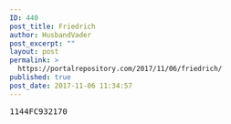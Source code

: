 ```yaml
---
ID: 440
post_title: Friedrich
author: HusbandVader
post_excerpt: ""
layout: post
permalink: >
  https://portalrepository.com/2017/11/06/friedrich/
published: true
post_date: 2017-11-06 11:34:57
---
```

<pre>1144FC932170</pre>